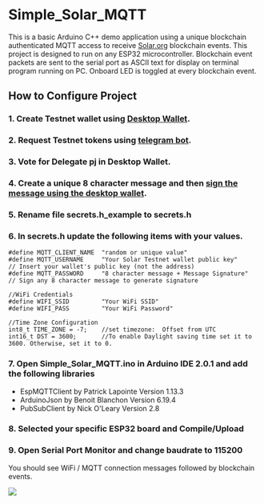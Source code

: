 # Simple_Solar_MQTT
This is a basic Arduino C++ demo application using a unique blockchain authenticated MQTT access to receive [Solar.org](https://solar.org/) blockchain events.
This project is designed to run on any ESP32 microcontroller. Blockchain event packets are sent to the serial port as ASCII text for display on terminal program running on PC. Onboard LED is toggled at every blockchain event.

## How to Configure Project

### 1. Create Testnet wallet using [Desktop Wallet](https://solar.org/wallets).
### 2. Request Testnet tokens using [telegram bot](https://t.me/dSXP_bot).
### 3. Vote for Delegate **pj** in Desktop Wallet.
### 4. Create a unique 8 character message and then [sign the message using the desktop wallet](https://friendsoflittleyus.nl/how-to-sign-and-verify-messages-on-solar-blockchain/).
### 5. Rename file **secrets.h_example** to **secrets.h**
### 6. In secrets.h update the following items with your values.
```
#define MQTT_CLIENT_NAME  "random or unique value"  
#define MQTT_USERNAME     "Your Solar Testnet wallet public key"     // Insert your wallet's public key (not the address)	
#define MQTT_PASSWORD     "8 character message + Message Signature"  // Sign any 8 character message to generate signature
  
//WiFi Credentials
#define WIFI_SSID         "Your WiFi SSID"
#define WIFI_PASS         "Your WiFi Password"

//Time Zone Configuration
int8_t TIME_ZONE = -7;    //set timezone:  Offset from UTC
int16_t DST = 3600;       //To enable Daylight saving time set it to 3600. Otherwise, set it to 0. 
```
### 7. Open Simple_Solar_MQTT.ino in Arduino IDE 2.0.1 and add the following libraries
* EspMQTTClient by Patrick Lapointe Version 1.13.3
* ArduinoJson by Benoit Blanchon Version 6.19.4
* PubSubClient by Nick O'Leary Version 2.8

### 8. Selected your specific ESP32 board and Compile/Upload
### 9. Open Serial Port Monitor and change baudrate to 115200

You should see WiFi / MQTT connection messages followed by blockchain events. 

![](https://i.imgur.com/E254o8j.png)
